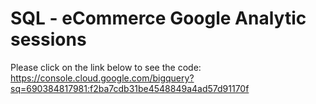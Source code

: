 # SQL - eCommerce Google Analytic sessions

Please click on the link below to see the code:  
https://console.cloud.google.com/bigquery?sq=690384817981:f2ba7cdb31be4548849a4ad57d91170f
